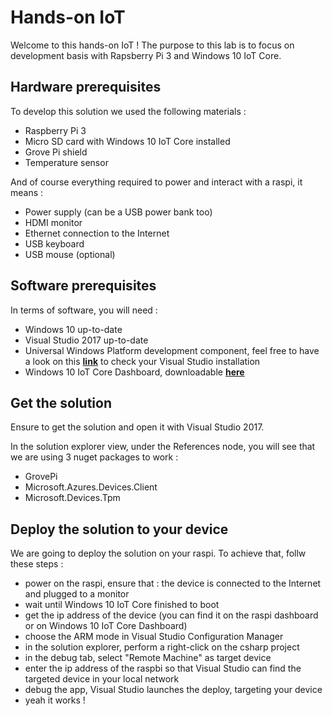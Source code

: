 # Hands-on IoT

Welcome to this hands-on IoT ! 
The purpose to this lab is to focus on development basis with Rapsberry Pi 3 and Windows 10 IoT Core.

## Hardware prerequisites

To develop this solution we used the following materials :
* Raspberry Pi 3
* Micro SD card with Windows 10 IoT Core installed
* Grove Pi shield
* Temperature sensor

And of course everything required to power and interact with a raspi, it means : 
* Power supply (can be a USB power bank too)
* HDMI monitor 
* Ethernet connection to the Internet
* USB keyboard
* USB mouse (optional)


## Software prerequisites

In terms of software, you will need : 
* Windows 10 up-to-date
* Visual Studio 2017 up-to-date
* Universal Windows Platform development component, feel free to have a look on this **[link](https://docs.microsoft.com/en-us/visualstudio/install/install-visual-studio)** to check your Visual Studio installation
* Windows 10 IoT Core Dashboard, downloadable **[here](http://go.microsoft.com/fwlink/?LinkID=708576)**
 
## Get the solution

Ensure to get the solution and open it with Visual Studio 2017.

 In the solution explorer view, under the References node, you will see that we are using 3 nuget packages to work : 
* GrovePi
* Microsoft.Azures.Devices.Client
* Microsoft.Devices.Tpm

## Deploy the solution to your device

We are going to deploy the solution on your raspi.
To achieve that, follw these steps : 
* power on the raspi, ensure that : the device is connected to the Internet and plugged to a monitor
* wait until Windows 10 IoT Core finished to boot 
* get the ip address of the device (you can find it on the raspi dashboard or on Windows 10 IoT Core Dashboard)
* choose the ARM mode in Visual Studio Configuration Manager
* in the solution explorer, perform a right-click on the csharp project
* in the debug tab, select "Remote Machine" as target device
* enter the ip address of the raspbi so that Visual Studio can find the targeted device in your local network
* debug the app, Visual Studio launches the deploy, targeting your device
* yeah it works !




